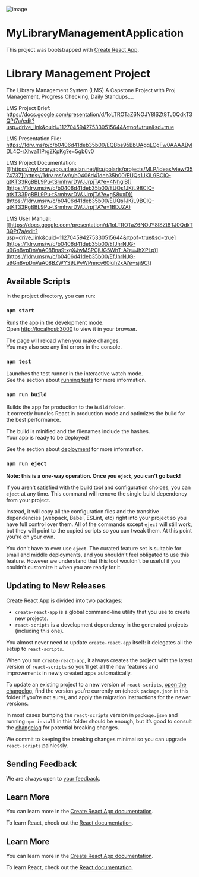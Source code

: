 ![image](https://cdn.vox-cdn.com/thumbor/bQvQkEiWCCqdven9p9DSiL4H1HQ=/0x0:6546x3305/1120x0/filters:focal(0x0:6546x3305):format(webp):no_upscale()/cdn.vox-cdn.com/uploads/chorus_asset/file/7953323/shutterstock_304930064.jpg)

# MyLibraryManagementApplication

This project was bootstrapped with  [Create React App](https://github.com/facebook/create-react-app).

# Library Management Project
The Library Management System (LMS)
A Capstone Project with Proj Management, Progress Checking, Daily Standups....

LMS Project Brief: 
https://docs.google.com/presentation/d/1oLTROTaZ6NOJY8lSZt8TJ0QdkT3QPt7a/edit?usp=drive_link&ouid=112704594275330515644&rtpof=true&sd=true

LMS Presentation File:
https://1drv.ms/p/c/b0406d41deb35b00/EQBbs95BbUAggLCgFw0AAAAByIDL4C-rXhvaTIPrgZKpKg?e=5gb6v0

LMS Project Documentation:
[[[https://mylibraryapp.atlassian.net/jira/polaris/projects/MLP/ideas/view/3574737](https://1drv.ms/w/c/b0406d41deb35b00/EUQs1JKiL9BClQ-qtKT33RgBBL9Pu-tSrmhwrDWJJrpjTA?e=4NhglB)](https://1drv.ms/w/c/b0406d41deb35b00/EUQs1JKiL9BClQ-qtKT33RgBBL9Pu-tSrmhwrDWJJrpjTA?e=gS8uxD)](https://1drv.ms/w/c/b0406d41deb35b00/EUQs1JKiL9BClQ-qtKT33RgBBL9Pu-tSrmhwrDWJJrpjTA?e=1BDJZA)

LMS User Manual: 
[[https://docs.google.com/presentation/d/1oLTROTaZ6NOJY8lSZt8TJ0QdkT3QPt7a/edit?usp=drive_link&ouid=112704594275330515644&rtpof=true&sd=true](https://1drv.ms/w/c/b0406d41deb35b00/EfJhrNJG-u9Gn8vpDnVaA08Bna9txgXJwMSPCjUG5WhT-A?e=JhXPLp)](https://1drv.ms/w/c/b0406d41deb35b00/EfJhrNJG-u9Gn8vpDnVaA08BZWYS9LPvWPnncv60lqh2xA?e=sji9Ct)

## [](https://github.com/arjungautam1/fullstack-frontend#available-scripts)Available Scripts

In the project directory, you can run:

### [](https://github.com/arjungautam1/fullstack-frontend#npm-start)`npm start`

Runs the app in the development mode.  
Open  [http://localhost:3000](http://localhost:3000/)  to view it in your browser.

The page will reload when you make changes.  
You may also see any lint errors in the console.

### [](https://github.com/arjungautam1/fullstack-frontend#npm-test)`npm test`

Launches the test runner in the interactive watch mode.  
See the section about  [running tests](https://facebook.github.io/create-react-app/docs/running-tests)  for more information.

### [](https://github.com/arjungautam1/fullstack-frontend#npm-run-build)`npm run build`

Builds the app for production to the  `build`  folder.  
It correctly bundles React in production mode and optimizes the build for the best performance.

The build is minified and the filenames include the hashes.  
Your app is ready to be deployed!

See the section about  [deployment](https://facebook.github.io/create-react-app/docs/deployment)  for more information.

### [](https://github.com/arjungautam1/fullstack-frontend#npm-run-eject)`npm run eject`

**Note: this is a one-way operation. Once you  `eject`, you can't go back!**

If you aren't satisfied with the build tool and configuration choices, you can  `eject`  at any time. This command will remove the single build dependency from your project.

Instead, it will copy all the configuration files and the transitive dependencies (webpack, Babel, ESLint, etc) right into your project so you have full control over them. All of the commands except  `eject`  will still work, but they will point to the copied scripts so you can tweak them. At this point you're on your own.

You don't have to ever use  `eject`. The curated feature set is suitable for small and middle deployments, and you shouldn't feel obligated to use this feature. However we understand that this tool wouldn't be useful if you couldn't customize it when you are ready for it.

## Updating to New Releases

Create React App is divided into two packages:

-   `create-react-app`  is a global command-line utility that you use to create new projects.
-   `react-scripts`  is a development dependency in the generated projects (including this one).

You almost never need to update  `create-react-app`  itself: it delegates all the setup to  `react-scripts`.

When you run  `create-react-app`, it always creates the project with the latest version of  `react-scripts`  so you’ll get all the new features and improvements in newly created apps automatically.

To update an existing project to a new version of  `react-scripts`,  [open the changelog](https://github.com/facebookincubator/create-react-app/blob/master/CHANGELOG.md), find the version you’re currently on (check  `package.json`  in this folder if you’re not sure), and apply the migration instructions for the newer versions.

In most cases bumping the  `react-scripts`  version in  `package.json`  and running  `npm install`  in this folder should be enough, but it’s good to consult the  [changelog](https://github.com/facebookincubator/create-react-app/blob/master/CHANGELOG.md)  for potential breaking changes.

We commit to keeping the breaking changes minimal so you can upgrade  `react-scripts`  painlessly.

## [](https://github.com/muhammadhoti/Employee-Management-System-Using-React?tab=readme-ov-file#sending-feedback)Sending Feedback

We are always open to  [your feedback](https://github.com/facebookincubator/create-react-app/issues).

## [](https://github.com/arjungautam1/fullstack-frontend#learn-more)Learn More

You can learn more in the  [Create React App documentation](https://facebook.github.io/create-react-app/docs/getting-started).

To learn React, check out the  [React documentation](https://reactjs.org/).

## [](https://github.com/arjungautam1/fullstack-frontend#learn-more)Learn More

You can learn more in the  [Create React App documentation](https://facebook.github.io/create-react-app/docs/getting-started).

To learn React, check out the  [React documentation](https://reactjs.org/).
